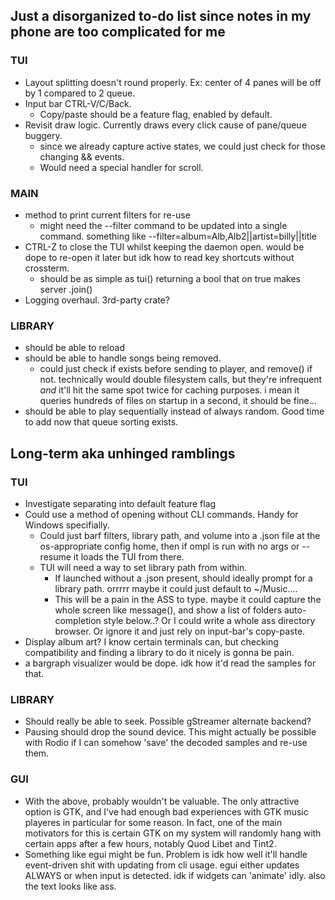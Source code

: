 ## Just a disorganized to-do list since notes in my phone are too complicated for me

### TUI
* Layout splitting doesn't round properly. Ex: center of 4 panes will be off by 1 compared to 2 queue.
* Input bar CTRL-V/C/Back.
    * Copy/paste should be a feature flag, enabled by default.
* Revisit draw logic. Currently draws every click cause of pane/queue buggery.
    * since we already capture active states, we could just check for those changing && events.
    * Would need a special handler for scroll.

### MAIN
* method to print current filters for re-use
    * might need the --filter command to be updated into a single command.
      something like  --filter=album=Alb,Alb2||artist=billy||title
* CTRL-Z to close the TUI whilst keeping the daemon open. would be dope to re-open it later but idk how to read key shortcuts without crossterm.
    * should be as simple as tui() returning a bool that on true makes server .join()
* Logging overhaul. 3rd-party crate?

### LIBRARY
* should be able to reload
* should be able to handle songs being removed.
    * could just check if exists before sending to player, and remove() if not. technically would double filesystem calls, but they're infrequent *and* it'll hit the same spot twice for caching purposes. i mean it queries hundreds of files on startup in a second, it should be fine...
* should be able to play sequentially instead of always random. Good time to add now that queue sorting exists.

## Long-term aka unhinged ramblings

### TUI
* Investigate separating into default feature flag
* Could use a method of opening without CLI commands. Handy for Windows specifially.
    * Could just barf filters, library path, and volume into a .json file at the os-appropriate config home, then if ompl is run with no args or --resume it loads the TUI from there.
    * TUI will need a way to set library path from within.
        * If launched without a .json present, should ideally prompt for a library path. orrrrr maybe it could just default to ~/Music....
        * This will be a pain in the ASS to type. maybe it could capture the whole screen like message(), and show a list of folders auto-completion style below..? Or I could write a whole ass directory browser. Or ignore it and just rely on input-bar's copy-paste.
* Display album art? I know certain terminals can, but checking compatibility and finding a library to do it nicely is gonna be pain.
* a bargraph visualizer would be dope. idk how it'd read the samples for that.

### LIBRARY
* Should really be able to seek. Possible gStreamer alternate backend?
* Pausing should drop the sound device. This might actually be possible with Rodio if I can somehow 'save' the decoded samples and re-use them.

### GUI
* With the above, probably wouldn't be valuable. The only attractive option is GTK, and I've had enough bad experiences with GTK music playeres in particular for some reason. In fact, one of the main motivators for this is certain GTK on my system will randomly hang with certain apps after a few hours, notably Quod Libet and Tint2.
* Something like egui might be fun. Problem is idk how well it'll handle event-driven shit with updating from cli usage. egui either updates ALWAYS or when input is detected. idk if widgets can 'animate' idly. also the text looks like ass.
